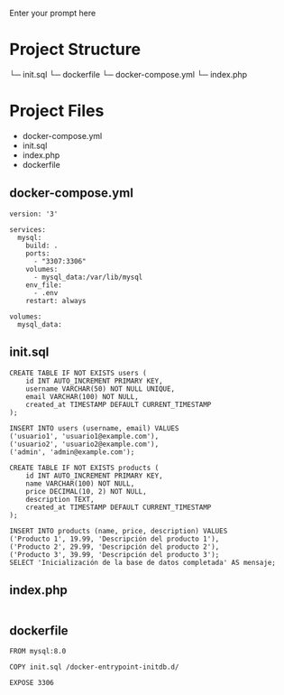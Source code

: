 Enter your prompt here

# Project Structure

└─ init.sql
└─ dockerfile
└─ docker-compose.yml
└─ index.php


# Project Files

- docker-compose.yml
- init.sql
- index.php
- dockerfile

## docker-compose.yml
```
version: '3'

services:
  mysql:
    build: .
    ports:
      - "3307:3306"  
    volumes:
      - mysql_data:/var/lib/mysql
    env_file:
      - .env
    restart: always

volumes:
  mysql_data:
```

## init.sql
```
CREATE TABLE IF NOT EXISTS users (
    id INT AUTO_INCREMENT PRIMARY KEY,
    username VARCHAR(50) NOT NULL UNIQUE,
    email VARCHAR(100) NOT NULL,
    created_at TIMESTAMP DEFAULT CURRENT_TIMESTAMP
);

INSERT INTO users (username, email) VALUES 
('usuario1', 'usuario1@example.com'),
('usuario2', 'usuario2@example.com'),
('admin', 'admin@example.com');

CREATE TABLE IF NOT EXISTS products (
    id INT AUTO_INCREMENT PRIMARY KEY,
    name VARCHAR(100) NOT NULL,
    price DECIMAL(10, 2) NOT NULL,
    description TEXT,
    created_at TIMESTAMP DEFAULT CURRENT_TIMESTAMP
);

INSERT INTO products (name, price, description) VALUES 
('Producto 1', 19.99, 'Descripción del producto 1'),
('Producto 2', 29.99, 'Descripción del producto 2'),
('Producto 3', 39.99, 'Descripción del producto 3');
SELECT 'Inicialización de la base de datos completada' AS mensaje;
```

## index.php
```

```

## dockerfile
```
FROM mysql:8.0

COPY init.sql /docker-entrypoint-initdb.d/

EXPOSE 3306
```

